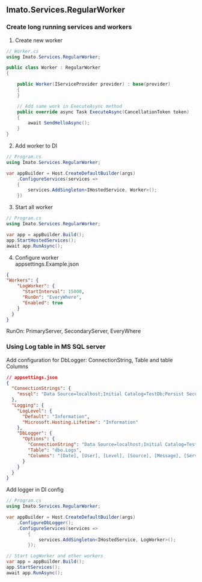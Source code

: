## Imato.Services.RegularWorker

### Create long running services and workers

1. Create new worker
```csharp
// Worker.cs
using Imato.Services.RegularWorker;

public class Worker : RegularWorker
{

    public Worker(IServiceProvider provider) : base(provider)
    {
    }

    // Add same work in ExecuteAsync method
    public override async Task ExecuteAsync(CancellationToken token)
    {
        await SendHelloAsync();
    }
}
```

2. Add worker to DI
```csharp  
// Program.cs
using Imato.Services.RegularWorker;

var appBuilder = Host.CreateDefaultBuilder(args)
    .ConfigureServices(services =>
    {
        services.AddSingleton<IHostedService, Worker>();
    })
```

3. Start all worker
```csharp
// Program.cs
using Imato.Services.RegularWorker;

var app = appBuilder.Build();
app.StartHostedServices();
await app.RunAsync();
```

4. Configure worker  
appsettings.Example.json
```json
{
"Workers": {
    "LogWorker": {
      "StartInterval": 15000,
      "RunOn": "EveryWhere",
      "Enabled": true
    }
  }
}
```
RunOn: PrimaryServer, SecondaryServer, EveryWhere

### Using Log table in MS SQL server

Add configuration for DbLogger: ConnectionString, Table and table Columns
```json
// appsettings.json
{
  "ConnectionStrings": {
    "mssql": "Data Source=localhost;Initial Catalog=TestDb;Persist Security Info=True;User ID=test;Password=test;"
  },
  "Logging": {
    "LogLevel": {
      "Default": "Information",
      "Microsoft.Hosting.Lifetime": "Information"
    },
    "DbLogger": {
      "Options": {
        "ConnectionString": "Data Source=localhost;Initial Catalog=TestDb;Persist Security Info=True;User ID=test;Password=test;",
        "Table": "dbo.Logs",
        "Columns": "[Date], [User], [Level], [Source], [Message], [Server]"
      }
    }
  }
}
```

Add logger in DI config
```csharp
// Program.cs
using Imato.Services.RegularWorker;

var appBuilder = Host.CreateDefaultBuilder(args)
    .ConfigureDbLogger();
    .ConfigureServices(services =>
        {
            services.AddSingleton<IHostedService, LogWorker>();
        });

// Start LogWorker and other workers
var app = appBuilder.Build();
app.StartServices();
await app.RunAsync();
```


